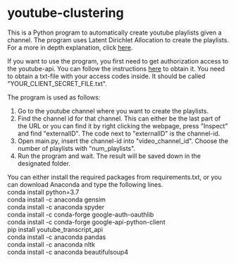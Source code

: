 # youtube-clustering

This is a Python program to automatically create youtube playlists given a channel. The program uses Latent Dirichlet Allocation to create the playlists.
For a more in depth explanation, click [here](https://antonfjohansson.github.io/blog/youtube-clustering/).

If you want to use the program, you first need to get authorization access to the youtube-api. You can follow the instructions [here](https://developers.google.com/youtube/registering_an_application) to obtain it. You need to obtain a txt-file with your access codes inside. It should be called "YOUR_CLIENT_SECRET_FILE.txt".

The program is used as follows:
1.  Go to the youtube channel where you want to create the playlists.
2.  Find the channel id for that channel. This can either be the last part of the URL or you can find it by right clicking the webpage, press "Inspect" and find "externalID". The code next to "externalID" is the channel-id.
3.  Open main.py, insert the channel-id into "video_channel_id". Choose the number of playlists with "num_playlists".
4.  Run the program and wait. The result will be saved down in the designated folder.

You can either install the required packages from requirements.txt, or you can download Anaconda and type the following lines.<br/>
conda install python=3.7<br/>
conda install -c anaconda gensim<br/>
conda install -c anaconda spyder<br/>
conda install -c conda-forge google-auth-oauthlib<br/>
conda install -c conda-forge google-api-python-client<br/>
pip install youtube_transcript_api<br/>
conda install -c anaconda pandas<br/>
conda install -c anaconda nltk<br/>
conda install -c anaconda beautifulsoup4









